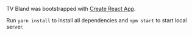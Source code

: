 TV Bland was bootstrapped with [Create React App](https://github.com/facebookincubator/create-react-app).

Run `yarn install` to install all dependencies and `npm start` to start local server.
